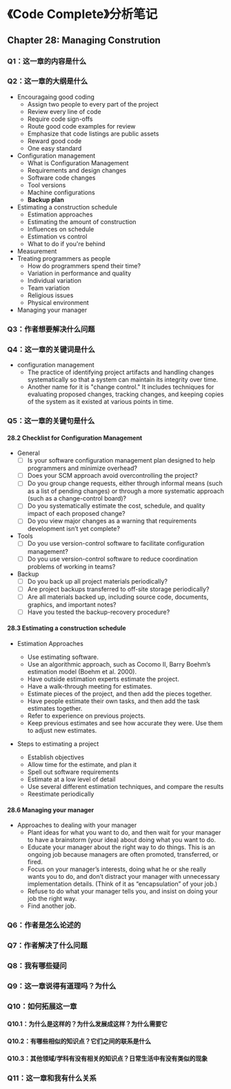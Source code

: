 # 《Code Complete》分析笔记

## Chapter 28: Managing Constrution

### Q1：这一章的内容是什么

### Q2：这一章的大纲是什么

- Encouragaing good coding
  - Assign two people to every part of the project
  - Review every line of code
  - Require code sign-offs
  - Route good code examples for review
  - Emphasize that code listings are public assets
  - Reward good code
  - One easy standard
- Configuration management
  - What is Configuration Management
  - Requirements and design changes
  - Software code changes
  - Tool versions
  - Machine configurations
  - **Backup plan**
- Estimating a construction schedule
  - Estimation approaches
  - Estimating the amount of construction
  - Influences on schedule
  - Estimation vs control
  - What to do if you're behind
- Measurement
- Treating programmers as people
  - How do programmers spend their time?
  - Variation in performance and quality
  - Individual variation
  - Team variation
  - Religious issues
  - Physical environment
- Managing your manager

### Q3：作者想要解决什么问题

### Q4：这一章的关键词是什么

- configuration management
  - The practice of identifying project artifacts and handling changes systematically
    so that a system can maintain its integrity over time.
  - Another name for it is "change control."
    It includes techniques for evaluating proposed changes, tracking changes,
    and keeping copies of the system as it existed at various points in time.

### Q5：这一章的关键句是什么

#### 28.2 Checklist for Configuration Management

- General
  - [ ] Is your software configuration management plan designed to help programmers and minimize overhead?
  - [ ] Does your SCM approach avoid overcontrolling the project?
  - [ ] Do you group change requests, either through informal means (such as a list of pending changes)
        or through a more systematic approach (such as a change-control board)?
  - [ ] Do you systematically estimate the cost, schedule, and quality impact of each proposed change?
  - [ ] Do you view major changes as a warning that requirements development isn’t yet complete?

- Tools
  - [ ] Do you use version-control software to facilitate configuration management?
  - [ ] Do you use version-control software to reduce coordination problems of working in teams?

- Backup
  - [ ] Do you back up all project materials periodically?
  - [ ] Are project backups transferred to off-site storage periodically?
  - [ ] Are all materials backed up, including source code, documents, graphics, and important notes?
  - [ ] Have you tested the backup-recovery procedure?

#### 28.3 Estimating a construction schedule

- Estimation Approaches
  - Use estimating software.
  - Use an algorithmic approach, such as Cocomo II, Barry Boehm’s estimation model (Boehm et al. 2000).
  - Have outside estimation experts estimate the project.
  - Have a walk-through meeting for estimates.
  - Estimate pieces of the project, and then add the pieces together.
  - Have people estimate their own tasks, and then add the task estimates together.
  - Refer to experience on previous projects.
  - Keep previous estimates and see how accurate they were. Use them to adjust new estimates.

- Steps to estimating a project
  - Establish objectives
  - Allow time for the estimate, and plan it
  - Spell out software requirements
  - Estimate at a low level of detail
  - Use several different estimation techniques, and compare the results
  - Reestimate periodically

#### 28.6 Managing your manager

- Approaches to dealing with your manager
  - Plant ideas for what you want to do, and then wait for your manager
    to have a brainstorm (your idea) about doing what you want to do.
  - Educate your manager about the right way to do things.
    This is an ongoing job because managers are often promoted, transferred, or fired.
  - Focus on your manager’s interests, doing what he or she really wants you to do,
    and don’t distract your manager with unnecessary implementation details.
    (Think of it as “encapsulation” of your job.)
  - Refuse to do what your manager tells you, and insist on doing your job the right way.
  - Find another job.

### Q6：作者是怎么论述的

### Q7：作者解决了什么问题

### Q8：我有哪些疑问

### Q9：这一章说得有道理吗？为什么

### Q10：如何拓展这一章

#### Q10.1：为什么是这样的？为什么发展成这样？为什么需要它

#### Q10.2：有哪些相似的知识点？它们之间的联系是什么

#### Q10.3：其他领域/学科有没有相关的知识点？日常生活中有没有类似的现象

### Q11：这一章和我有什么关系
